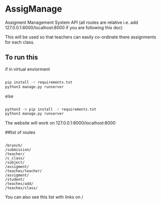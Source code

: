 # AssigManage
Assigment Management System API
(all routes are relative i.e. add 127.0.0.1:8000/localhost:8000 if you are following this doc)

This will be used so that teachers can easily co-ordinate there assignments for each class.

## To run this 

if in virtual enviorment
```bash

pip install -r requirements.txt
python3 manage.py runserver

```

else

```bash

python3 -m pip install -r requirements.txt
python3 manage.py runserver

```

The website will work on 127.0.0.1:8000/localhost:8000

##list of routes

```

/branch/
/submission/
/teacher/
/c_class/
/subject/
/assigment/
/teaches/teacher/
/assigment/
/student/
/teaches/add/
/teaches/class/

```

You can also see this list with links on /
